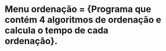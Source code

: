# Menu ordenação = {Programa que contém 4 algoritmos de ordenação e calcula o tempo de cada ordenação}.
